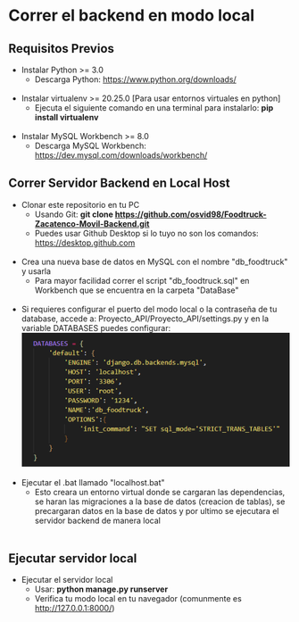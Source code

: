 # Correr el backend en modo local

## Requisitos Previos
- Instalar Python >= 3.0
    - Descarga Python: https://www.python.org/downloads/
  <br>
- Instalar virtualenv >= 20.25.0 [Para usar entornos virtuales en python]
    - Ejecuta el siguiente comando en una terminal para instalarlo: **pip install virtualenv**
  <br>
- Instalar MySQL Workbench >= 8.0
    - Descarga MySQL Workbench: https://dev.mysql.com/downloads/workbench/


## Correr Servidor Backend en Local Host
- Clonar este repositorio en tu PC
    - Usando Git: **git clone https://github.com/osvid98/Foodtruck-Zacatenco-Movil-Backend.git**
    - Puedes usar Github Desktop si lo tuyo no son los comandos: https://desktop.github.com
  <br>
- Crea una nueva base de datos en MySQL con el nombre "db_foodtruck" y usarla
   - Para mayor facilidad correr el script "db_foodtruck.sql" en Workbench que se encuentra en la carpeta "DataBase"
  <br>
- Si requieres configurar el puerto del modo local o la contraseña de tu database, accede a: Proyecto_API/Proyecto_API/settings.py y en la variable DATABASES puedes configurar:
  <br>![Config host & DB](image.png)<br>
  <br>
- Ejecutar el .bat llamado "localhost.bat"
  - Esto creara un entorno virtual donde se cargaran las dependencias, se haran las migraciones a la base de datos (creacion de tablas), se precargaran datos en la base de datos y por ultimo se ejecutara el servidor backend de manera local
  <br><br>

## Ejecutar servidor local
- Ejecutar el servidor local
   - Usar: **python manage.py runserver**
   - Verifica tu modo local en tu navegador (comunmente es http://127.0.0.1:8000/)

